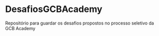 # DesafiosGCBAcademy
Repositório para guardar os desafios propostos no processo seletivo da GCB Academy
